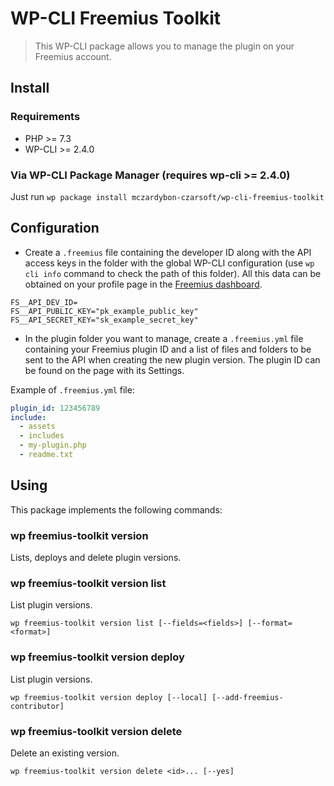 # WP-CLI Freemius Toolkit

> This WP-CLI package allows you to manage the plugin on your Freemius account.

## Install

### Requirements

- PHP >= 7.3
- WP-CLI >= 2.4.0

### Via WP-CLI Package Manager (requires wp-cli >= 2.4.0)
Just run `wp package install mczardybon-czarsoft/wp-cli-freemius-toolkit`

## Configuration

- Create a `.freemius` file containing the developer ID along with the API access keys in the folder with the global WP-CLI configuration (use `wp cli info` command to check the path of this folder). All this data can be obtained on your profile page in the [Freemius dashboard](https://dashboard.freemius.com/#!/profile/).

```.dotenv
FS__API_DEV_ID=
FS__API_PUBLIC_KEY="pk_example_public_key"
FS__API_SECRET_KEY="sk_example_secret_key"
```

- In the plugin folder you want to manage, create a `.freemius.yml` file containing your Freemius plugin ID and a list of files and folders to be sent to the API when creating the new plugin version. The plugin ID can be found on the page with its Settings.

Example of `.freemius.yml` file:
```yaml
plugin_id: 123456789
include:
  - assets
  - includes
  - my-plugin.php
  - readme.txt
```

## Using

This package implements the following commands:

### wp freemius-toolkit version

Lists, deploys and delete plugin versions.

### wp freemius-toolkit version list

List plugin versions.

~~~
wp freemius-toolkit version list [--fields=<fields>] [--format=<format>]
~~~

### wp freemius-toolkit version deploy

List plugin versions.

~~~
wp freemius-toolkit version deploy [--local] [--add-freemius-contributor]
~~~

### wp freemius-toolkit version delete

Delete an existing version.

~~~
wp freemius-toolkit version delete <id>... [--yes]
~~~
